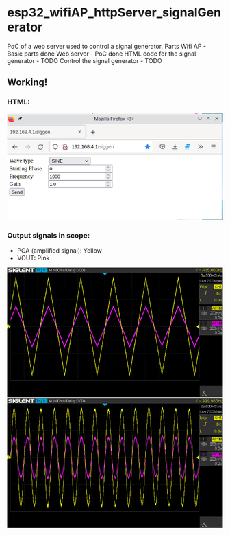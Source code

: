 # esp32_wifiAP_httpServer_signalGenerator
PoC of a web server used to control a signal generator.
Parts
Wifi AP - Basic parts done
Web server - PoC done
HTML code for the signal generator - TODO
Control the signal generator - TODO

## Working!
### HTML:
![](https://github.com/naelolaiz/esp32_wifiAP_httpServer_signalGenerator/blob/master/doc/Screenshot_20220202_094609.png)
### Output signals in scope:
* PGA (amplified signal): Yellow
* VOUT: Pink

![](https://github.com/naelolaiz/esp32_wifiAP_httpServer_signalGenerator/blob/master/doc/scope_default_triangle_415Hz.png)
![](https://github.com/naelolaiz/esp32_wifiAP_httpServer_signalGenerator/blob/master/doc/scope_sine_1Khz.png)
